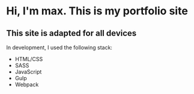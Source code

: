 # Hi, I'm max. This is my portfolio site

<h2>This site is adapted for all devices</h2>
<p>In development, I used the following stack:</p>
<ul>
<li>HTML/CSS</li>
<li>SASS</li>
<li>JavaScript</li>
<li>Gulp</li>
<li>Webpack</li>
</ul>
